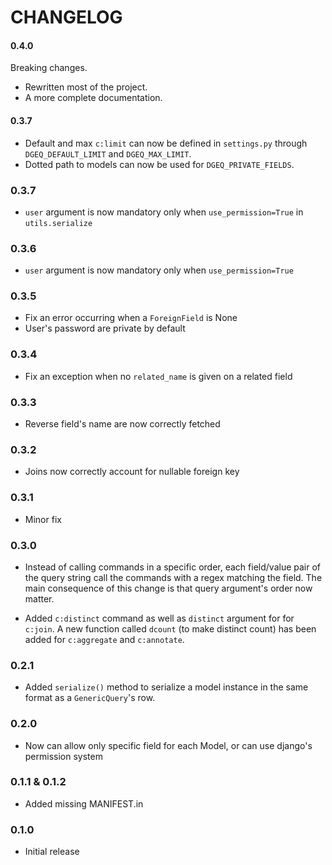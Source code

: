 # CHANGELOG

#### 0.4.0

Breaking changes.

* Rewritten most of the project.
* A more complete documentation.

#### 0.3.7

* Default and max `c:limit` can now be defined in `settings.py` through `DGEQ_DEFAULT_LIMIT`
 and `DGEQ_MAX_LIMIT`.
* Dotted path to models can now be used for `DGEQ_PRIVATE_FIELDS`.

### 0.3.7

* `user` argument is now mandatory only when `use_permission=True` in `utils.serialize`

### 0.3.6

* `user` argument is now mandatory only when `use_permission=True`

### 0.3.5

* Fix an error occurring when a `ForeignField` is None
* User's password are private by default

### 0.3.4

* Fix an exception when no `related_name` is given on a related field

### 0.3.3

* Reverse field's name are now correctly fetched

### 0.3.2

* Joins now correctly account for nullable foreign key

### 0.3.1

* Minor fix


### 0.3.0

* Instead of calling commands in a specific order, each field/value pair of the
query string call the commands with a regex matching the field. The main
consequence of this change is that query argument's order now matter.

* Added `c:distinct` command as well as `distinct` argument for for `c:join`. A
new function called `dcount` (to make distinct count) has been added for
`c:aggregate` and `c:annotate`.

### 0.2.1

* Added `serialize()` method to serialize a model instance in the same format
  as a `GenericQuery`'s row.

### 0.2.0

* Now can allow only specific field for each Model, or can use django's permission system

### 0.1.1 & 0.1.2

* Added missing MANIFEST.in

### 0.1.0

* Initial release

